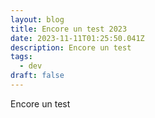 ```yaml
---
layout: blog
title: Encore un test 2023
date: 2023-11-11T01:25:50.041Z
description: Encore un test
tags:
  - dev
draft: false
---
```

Encore un test
